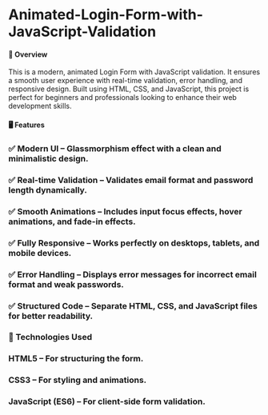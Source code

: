 # Animated-Login-Form-with-JavaScript-Validation
#### 🌟 Overview
This is a modern, animated Login Form with JavaScript validation. It ensures a smooth user experience with real-time validation, error handling, and responsive design. Built using HTML, CSS, and JavaScript, this project is perfect for beginners and professionals looking to enhance their web development skills.

#### 🖥️ Features
### ✅ Modern UI – Glassmorphism effect with a clean and minimalistic design.
### ✅ Real-time Validation – Validates email format and password length dynamically.
### ✅ Smooth Animations – Includes input focus effects, hover animations, and fade-in effects.
### ✅ Fully Responsive – Works perfectly on desktops, tablets, and mobile devices.
### ✅ Error Handling – Displays error messages for incorrect email format and weak passwords.
### ✅ Structured Code – Separate HTML, CSS, and JavaScript files for better readability.

### 📌 Technologies Used
### HTML5 – For structuring the form.
### CSS3 – For styling and animations.
### JavaScript (ES6) – For client-side form validation.

